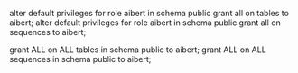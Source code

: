alter default privileges for role aibert in schema public grant all on tables to aibert;
alter default privileges for role aibert in schema public grant all on sequences to aibert;

grant ALL on ALL tables in schema public to aibert;
grant ALL on ALL sequences in schema public to aibert;
